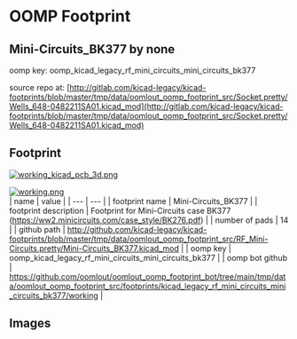 # OOMP Footprint  
## Mini-Circuits_BK377  by none  
  
oomp key: oomp_kicad_legacy_rf_mini_circuits_mini_circuits_bk377  
  
source repo at: [http://gitlab.com/kicad-legacy/kicad-footprints/blob/master/tmp/data/oomlout_oomp_footprint_src/Socket.pretty/Wells_648-0482211SA01.kicad_mod](http://gitlab.com/kicad-legacy/kicad-footprints/blob/master/tmp/data/oomlout_oomp_footprint_src/Socket.pretty/Wells_648-0482211SA01.kicad_mod)  
## Footprint  
  
[![working_kicad_pcb_3d.png](working_kicad_pcb_3d_600.png)](working_kicad_pcb_3d.png)  
  
[![working.png](working_600.png)](working.png)  
| name | value | 
| --- | --- | 
| footprint name | Mini-Circuits_BK377 | 
| footprint description | Footprint for Mini-Circuits case BK377 (https://ww2.minicircuits.com/case_style/BK276.pdf) | 
| number of pads | 14 | 
| github path | http://github.com/kicad-legacy/kicad-footprints/blob/master/tmp/data/oomlout_oomp_footprint_src/RF_Mini-Circuits.pretty/Mini-Circuits_BK377.kicad_mod | 
| oomp key | oomp_kicad_legacy_rf_mini_circuits_mini_circuits_bk377 | 
| oomp bot github | https://github.com/oomlout/oomlout_oomp_footprint_bot/tree/main/tmp/data/oomlout_oomp_footprint_src/footprints/kicad_legacy_rf_mini_circuits_mini_circuits_bk377/working | 
## Images  
